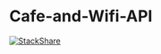 # Cafe-and-Wifi-API
[![StackShare](http://img.shields.io/badge/tech-stack-0690fa.svg?style=flat)](https://stackshare.io/jeffreyarukwe-1/my-stack)
